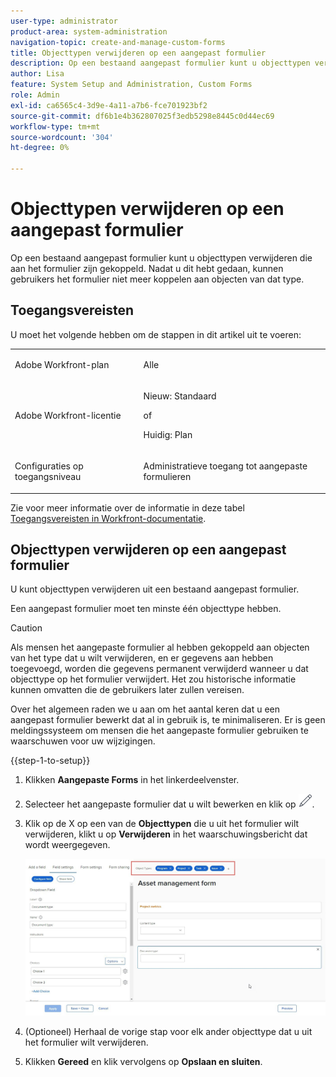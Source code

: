 ```yaml
---
user-type: administrator
product-area: system-administration
navigation-topic: create-and-manage-custom-forms
title: Objecttypen verwijderen op een aangepast formulier
description: Op een bestaand aangepast formulier kunt u objecttypen verwijderen die aan het formulier zijn gekoppeld. Nadat u dit hebt gedaan, kunnen gebruikers het formulier niet meer koppelen aan objecten van dat type.
author: Lisa
feature: System Setup and Administration, Custom Forms
role: Admin
exl-id: ca6565c4-3d9e-4a11-a7b6-fce701923bf2
source-git-commit: df6b1e4b362807025f3edb5298e8445c0d44ec69
workflow-type: tm+mt
source-wordcount: '304'
ht-degree: 0%

---
```


# Objecttypen verwijderen op een aangepast formulier

Op een bestaand aangepast formulier kunt u objecttypen verwijderen die aan het formulier zijn gekoppeld. Nadat u dit hebt gedaan, kunnen gebruikers het formulier niet meer koppelen aan objecten van dat type.

## Toegangsvereisten

U moet het volgende hebben om de stappen in dit artikel uit te voeren:

<table style="table-layout:auto"> 
 <col> 
 <col> 
 <tbody> 
  <tr data-mc-conditions=""> 
   <td role="rowheader"> <p>Adobe Workfront-plan</p> </td> 
   <td>Alle</td> 
  </tr> 
  <tr> 
   <td role="rowheader">Adobe Workfront-licentie</td> 
   <td>
   <p>Nieuw: Standaard</p>
   <p>of</p>
   <p>Huidig: Plan</p></td>
  </tr> 
  <tr data-mc-conditions=""> 
   <td role="rowheader">Configuraties op toegangsniveau</td> 
   <td> <p>Administratieve toegang tot aangepaste formulieren</p> </td> 
  </tr>  
 </tbody> 
</table>

Zie voor meer informatie over de informatie in deze tabel [Toegangsvereisten in Workfront-documentatie](/help/quicksilver/administration-and-setup/add-users/access-levels-and-object-permissions/access-level-requirements-in-documentation.md).

## Objecttypen verwijderen op een aangepast formulier

U kunt objecttypen verwijderen uit een bestaand aangepast formulier.

Een aangepast formulier moet ten minste één objecttype hebben.

>[!CAUTION]
>
>Als mensen het aangepaste formulier al hebben gekoppeld aan objecten van het type dat u wilt verwijderen, en er gegevens aan hebben toegevoegd, worden die gegevens permanent verwijderd wanneer u dat objecttype op het formulier verwijdert. Het zou historische informatie kunnen omvatten die de gebruikers later zullen vereisen.
>
>Over het algemeen raden we u aan om het aantal keren dat u een aangepast formulier bewerkt dat al in gebruik is, te minimaliseren. Er is geen meldingssysteem om mensen die het aangepaste formulier gebruiken te waarschuwen voor uw wijzigingen.

{{step-1-to-setup}}

1. Klikken **Aangepaste Forms** in het linkerdeelvenster.
1. Selecteer het aangepaste formulier dat u wilt bewerken en klik op ![Pictogram Bewerken](assets/edit-icon.png).
1. Klik op de X op een van de **Objecttypen** die u uit het formulier wilt verwijderen, klikt u op **Verwijderen** in het waarschuwingsbericht dat wordt weergegeven.

   ![](assets/click-x-object-types.jpg)

1. (Optioneel) Herhaal de vorige stap voor elk ander objecttype dat u uit het formulier wilt verwijderen.
1. Klikken **Gereed** en klik vervolgens op **Opslaan en sluiten**.
